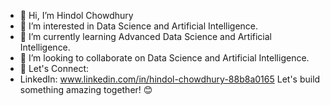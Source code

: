 - 👋 Hi, I’m Hindol Chowdhury
- 👀 I’m interested in Data Science and Artificial Intelligence.
- 🌱 I’m currently learning Advanced Data Science and Artificial Intelligence.
- 💞️ I’m looking to collaborate on Data Science and Artificial Intelligence.
- 🤝 Let's Connect:
- LinkedIn: www.linkedin.com/in/hindol-chowdhury-88b8a0165
Let's build something amazing together! 😊
